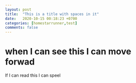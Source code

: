 ```yaml
---
layout: post
title:  "This is a title with spaces in it"
date:   2020-10-15 00:18:23 +0700
categories: [homestarrunner,test]
comments: false
---
```


# when I can see this I can move forwad

If I can read this I can speel